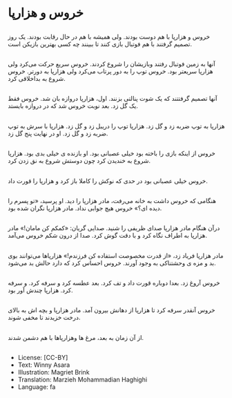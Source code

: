 # خروس و هزارپا

##
خروس و هزارپا با هم دوست بودند. ولی همیشه با هم در حال رقابت بودند. یک روز تصمیم گرفتند با هم فوتبال بازی کنند تا ببینند چه کسی بهترین بازیکن است.

##
آنها به زمین فوتبال رفتند وبازیشان را شروع کردند. خروس سریع حرکت می‌کرد ولی هزارپا سریعتر بود. خروس توپ را به دور پرتاب می‌کرد ولی هزارپا به دورتر. خروس شروع به بداخلاقی کرد.

##
آنها تصمیم گرفتتند که یک شوت پنالتی بزنند. اول، هزارپا دروازه بان شد. خروس فقط یک گل زد. بعد نوبت خروس شد که در دروازه بایستد.

##
هزارپا به توپ ضربه زد و گل زد. هزارپا توپ را دریبل زد و گل زد. هزارپا با سرش به توپ ضربه زد و گل زد. او در نهایت پنج گل زد.

##
خروس از اینکه بازی را باخته بود خیلی عصبانی بود. او بازنده ی خیلی بدی بود. هزارپا شروع به خندیدن کرد چون دوستش شروع به نق زدن کرد.

##
خروس خیلی عصبانی بود در حدی که نوکش را کاملا باز کرد و هزارپا را قورت داد.

##
هنگامی که خروس داشت به خانه می‌رفت، مادر هزارپا را دید. او پرسید، «تو پسرم را دیده ای؟» خروس هیچ جوابی نداد. مادر هزارپا نگران شده بود.

##
درآن هنگام مادر هزارپا صدای ظریفی را شنید. صدایی گریان: «کمکم کن مامان!» مادر هزارپا به اطراف نگاه کرد و با دقت گوش کرد. صدا از درون شکم خروس می‌آمد.

##
مادر هزارپا فریاد زد، «از قدرت مخصوصت استفاده کن فرزندم!» هزارپاها می‌توانند بوی بد و مزه ی وحشتناکی به وجود آورند. خروس احساس کرد که دارد حالش بد می‌شود.

##
خروس آروغ زد. بعدا دوباره قورت داد و تف کرد. بعد عطسه کرد و سرفه کرد. و سرفه کرد. هزارپا چندش آور بود.

##
خروس آنقدر سرفه کرد تا هزارپا از دهانش بیرون آمد. مادر هزارپا و بچه اش به بالای درخت خزیدند تا مخفی شوند.

##
از آن زمان به بعد، مرغ ها وهزارپاها با هم دشمن شدند.

##
* License: [CC-BY]
* Text: Winny Asara
* Illustration: Magriet Brink
* Translation: Marzieh Mohammadian Haghighi
* Language: fa
